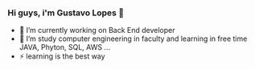 ### Hi guys, i'm Gustavo Lopes  👋



- 🔭 I’m currently working on Back End developer
- 🌱 I’m study computer engineering in faculty and learning in free time JAVA, Phyton, SQL, AWS ...
- ⚡ learning is the best way

